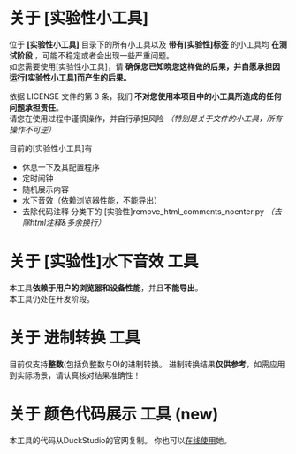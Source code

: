 <!--# 芙芙工具箱各个工具文档-->

# 关于 **[实验性小工具]**
位于 **[实验性小工具]** 目录下的所有小工具以及 **带有[实验性]标签** 的小工具均 **在测试阶段** ，可能不稳定或者会出现一些严重问题。<br>
如您需要使用[实验性小工具]，请 **确保您已知晓您这样做的后果，并自愿承担因运行[实验性小工具]而产生的后果。**<br>

依据 LICENSE 文件的第 3 条，我们 **不对您使用本项目中的小工具所造成的任何问题承担责任**。<br>
请您在使用过程中谨慎操作，并自行承担风险 *（特别是关于文件的小工具，所有操作不可逆）* <br>

目前的[实验性小工具]有
* 休息一下及其配置程序
* 定时闹钟
* 随机展示内容
* 水下音效（依赖浏览器性能，不能导出）
* 去除代码注释 分类下的 [实验性]remove_html_comments_noenter.py *（去除html注释&多余换行）*

# 关于 **[实验性]水下音效** 工具
本工具**依赖于用户的浏览器和设备性能**，并且**不能导出**。<br>
本工具仍处在开发阶段。

# 关于 **进制转换** 工具
目前仅支持**整数**(包括负整数与0)的进制转换。
进制转换结果**仅供参考**，如需应用到实际场景，请认真核对结果准确性！

# 关于 **颜色代码展示** 工具 (new)
本工具的代码从DuckStudio的官网复制。
你也可以[在线使用](https://duckduckstudio.github.io/yazicbs.github.io/Tools/Color.html)她。
